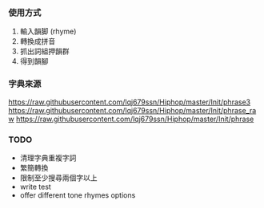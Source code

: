 ### 使用方式

1. 輸入韻脚 (rhyme)
2. 轉換成拼音
3. 抓出詞組押韻群
4. 得到韻腳

### 字典來源

https://raw.githubusercontent.com/lqj679ssn/Hiphop/master/Init/phrase3
https://raw.githubusercontent.com/lqj679ssn/Hiphop/master/Init/phrase_raw
https://raw.githubusercontent.com/lqj679ssn/Hiphop/master/Init/phrase

### TODO

- 清理字典重複字詞
- 繁簡轉換
- 限制至少搜尋兩個字以上
- write test
- offer different tone rhymes options